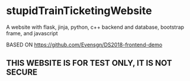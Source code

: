 # stupidTrainTicketingWebsite
A website with flask, jinja, python, c++ backend and database, bootstrap frame, and javascript

BASED ON https://github.com/Evensgn/DS2018-frontend-demo

## THIS WEBSITE IS FOR TEST ONLY, IT IS NOT SECURE ##
